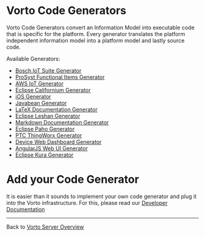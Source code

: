 # Vorto Code Generators

Vorto Code Generators convert an Information Model into executable code that is specific for the platform. Every generator translates the platform independent information model into a platform model and lastly source code. 

Available Generators:

 - [Bosch IoT Suite Generator](org.eclipse.vorto.codegen.bosch.things/Readme.md)
 - [ProSyst Functional Items Generator](org.eclipse.vorto.codegen.prosystfi/Readme.md)
 - [AWS IoT Generator](org.eclipse.vorto.codegen.aws/Readme.md)
 - [Eclipse Californium Generator](org.eclipse.vorto.codegen.coap/Readme.md)
 - [iOS Generator](org.eclipse.vorto.codegen.ios/Readme.md)
 - [Javabean Generator](org.eclipse.vorto.codegen.javabean/Readme.md)
 - [LaTeX Documentation Generator](org.eclipse.vorto.codegen.latex/Readme.md)
 - [Eclipse Leshan Generator](org.eclipse.vorto.codegen.lwm2m/Readme.md)
 - [Markdown Documentation Generator](org.eclipse.vorto.codegen.markdown/Readme.md)
 - [Eclipse Paho Generator](org.eclipse.vorto.codegen.mqtt/Readme.md)
 - [PTC ThingWorx Generator](org.eclipse.vorto.codegen.thingworx/Readme.md)
 - [Device Web Dashboard Generator](org.eclipse.vorto.codegen.webui/Readme.md)
 - [AngularJS Web UI Generator](org.eclipse.vorto.codegen.webdevice/Readme.md)
 - [Eclipse Kura Generator](org.eclipse.vorto.codegen.kura/Readme.md)
 

# Add your Code Generator

It is easier than it sounds to implement your own code generator and plug it into the Vorto infrastructure. For this, please read our [Developer Documentation](http://www.eclipse.org/vorto/documentation/developer-api/codegenerator-implementation.html) 


----------
Back to [Vorto Server Overview](../Readme.md)
